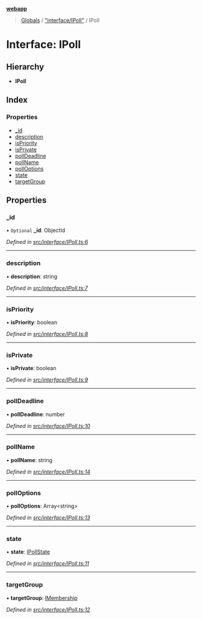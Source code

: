 **[webapp](../README.md)**

> [Globals](../globals.md) / ["interface/IPoll"](../modules/_interface_ipoll_.md) / IPoll

# Interface: IPoll

## Hierarchy

* **IPoll**

## Index

### Properties

* [\_id](_interface_ipoll_.ipoll.md#_id)
* [description](_interface_ipoll_.ipoll.md#description)
* [isPriority](_interface_ipoll_.ipoll.md#ispriority)
* [isPrivate](_interface_ipoll_.ipoll.md#isprivate)
* [pollDeadline](_interface_ipoll_.ipoll.md#polldeadline)
* [pollName](_interface_ipoll_.ipoll.md#pollname)
* [pollOptions](_interface_ipoll_.ipoll.md#polloptions)
* [state](_interface_ipoll_.ipoll.md#state)
* [targetGroup](_interface_ipoll_.ipoll.md#targetgroup)

## Properties

### \_id

• `Optional` **\_id**: ObjectId

*Defined in [src/interface/IPoll.ts:6](https://github.com/BESTUPC/voting-web-app/blob/443129a/src/interface/IPoll.ts#L6)*

___

### description

•  **description**: string

*Defined in [src/interface/IPoll.ts:7](https://github.com/BESTUPC/voting-web-app/blob/443129a/src/interface/IPoll.ts#L7)*

___

### isPriority

•  **isPriority**: boolean

*Defined in [src/interface/IPoll.ts:8](https://github.com/BESTUPC/voting-web-app/blob/443129a/src/interface/IPoll.ts#L8)*

___

### isPrivate

•  **isPrivate**: boolean

*Defined in [src/interface/IPoll.ts:9](https://github.com/BESTUPC/voting-web-app/blob/443129a/src/interface/IPoll.ts#L9)*

___

### pollDeadline

•  **pollDeadline**: number

*Defined in [src/interface/IPoll.ts:10](https://github.com/BESTUPC/voting-web-app/blob/443129a/src/interface/IPoll.ts#L10)*

___

### pollName

•  **pollName**: string

*Defined in [src/interface/IPoll.ts:14](https://github.com/BESTUPC/voting-web-app/blob/443129a/src/interface/IPoll.ts#L14)*

___

### pollOptions

•  **pollOptions**: Array<string\>

*Defined in [src/interface/IPoll.ts:13](https://github.com/BESTUPC/voting-web-app/blob/443129a/src/interface/IPoll.ts#L13)*

___

### state

•  **state**: [IPollState](../modules/_interface_ipoll_.md#ipollstate)

*Defined in [src/interface/IPoll.ts:11](https://github.com/BESTUPC/voting-web-app/blob/443129a/src/interface/IPoll.ts#L11)*

___

### targetGroup

•  **targetGroup**: [IMembership](../modules/_interface_iuser_.md#imembership)

*Defined in [src/interface/IPoll.ts:12](https://github.com/BESTUPC/voting-web-app/blob/443129a/src/interface/IPoll.ts#L12)*

